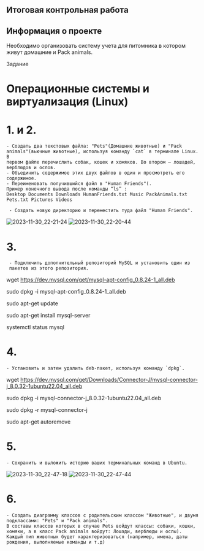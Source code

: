 ## Итоговая контрольная работа
## Информация о проекте
Необходимо организовать систему учета для питомника в котором живут домашние и Pack animals.

Задание
# Операционные системы и виртуализация (Linux)

# 1. и 2.
    - Создать два текстовых файла: "Pets"(Домашние животные) и "Pack
    animals"(вьючные животные), используя команду `cat` в терминале Linux. В
    первом файле перечислить собак, кошек и хомяков. Во втором — лошадей,
    верблюдов и ослов.
    - Объединить содержимое этих двух файлов в один и просмотреть его
    содержимое.
    - Переименовать получившийся файл в "Human Friends"(.
    Пример конечного вывода после команды “ls” :
    Desktop Documents Downloads HumanFriends.txt Music PackAnimals.txt
    Pets.txt Pictures Videos 

     - Создать новую директорию и переместить туда файл "Human Friends".
   


![2023-11-30_22-21-24](https://github.com/VladislavDr/FinalControlWorkForQuarter/assets/124360247/03f81889-77d2-4978-a5bf-50805340d351)
![2023-11-30_22-20-44](https://github.com/VladislavDr/FinalControlWorkForQuarter/assets/124360247/5d3e1849-f1cd-4d11-bdcf-3a61fe76c8cf)



# 3.
     - Подключить дополнительный репозиторий MySQL и установить один из
     пакетов из этого репозитория.


wget https://dev.mysql.com/get/mysql-apt-config_0.8.24-1_all.deb

sudo dpkg -i mysql-apt-config_0.8.24-1_all.deb

sudo apt-get update

sudo apt-get install mysql-server

systemctl status mysql

# 4.
    - Установить и затем удалить deb-пакет, используя команду `dpkg`.


wget https://dev.mysql.com/get/Downloads/Connector-J/mysql-connector-j_8.0.32-1ubuntu22.04_all.deb

sudo dpkg -i mysql-connector-j_8.0.32-1ubuntu22.04_all.deb

sudo dpkg -r mysql-connector-j

sudo apt-get autoremove

# 5.
    - Сохранить и выложить историю ваших терминальных команд в Ubuntu.


![2023-11-30_22-47-18](https://github.com/VladislavDr/FinalControlWork/assets/124360247/f8de2748-5576-45c8-b372-619fe1940277)
![2023-11-30_22-47-44](https://github.com/VladislavDr/FinalControlWork/assets/124360247/932beadd-37a4-444f-84a3-a15b655e8479)

# 6. 
    - Создать диаграмму классов с родительским классом "Животные", и двумя
    подклассами: "Pets" и "Pack animals".
    В составы классов которых в случае Pets войдут классы: собаки, кошки,
    хомяки, а в класс Pack animals войдут: Лошади, верблюды и ослы).
    Каждый тип животных будет характеризоваться (например, имена, даты
    рождения, выполняемые команды и т.д)
